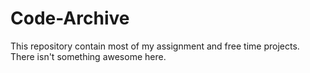 # Code-Archive

This repository contain most of my assignment and free time projects. There isn't something awesome here.
